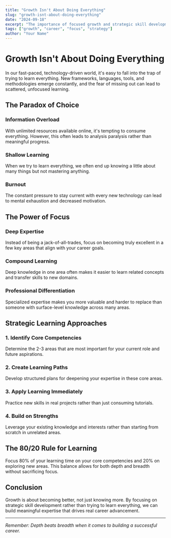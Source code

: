 ```yaml
---
title: "Growth Isn't About Doing Everything"
slug: "growth-isnt-about-doing-everything"
date: "2024-09-18"
excerpt: "The importance of focused growth and strategic skill development over trying to learn everything."
tags: ["growth", "career", "focus", "strategy"]
author: "Your Name"
---
```


# Growth Isn't About Doing Everything

In our fast-paced, technology-driven world, it's easy to fall into the trap of trying to learn everything. New frameworks, languages, tools, and methodologies emerge constantly, and the fear of missing out can lead to scattered, unfocused learning.

## The Paradox of Choice

### Information Overload
With unlimited resources available online, it's tempting to consume everything. However, this often leads to analysis paralysis rather than meaningful progress.

### Shallow Learning
When we try to learn everything, we often end up knowing a little about many things but not mastering anything.

### Burnout
The constant pressure to stay current with every new technology can lead to mental exhaustion and decreased motivation.

## The Power of Focus

### Deep Expertise
Instead of being a jack-of-all-trades, focus on becoming truly excellent in a few key areas that align with your career goals.

### Compound Learning
Deep knowledge in one area often makes it easier to learn related concepts and transfer skills to new domains.

### Professional Differentiation
Specialized expertise makes you more valuable and harder to replace than someone with surface-level knowledge across many areas.

## Strategic Learning Approaches

### 1. Identify Core Competencies
Determine the 2-3 areas that are most important for your current role and future aspirations.

### 2. Create Learning Paths
Develop structured plans for deepening your expertise in these core areas.

### 3. Apply Learning Immediately
Practice new skills in real projects rather than just consuming tutorials.

### 4. Build on Strengths
Leverage your existing knowledge and interests rather than starting from scratch in unrelated areas.

## The 80/20 Rule for Learning

Focus 80% of your learning time on your core competencies and 20% on exploring new areas. This balance allows for both depth and breadth without sacrificing focus.

## Conclusion

Growth is about becoming better, not just knowing more. By focusing on strategic skill development rather than trying to learn everything, we can build meaningful expertise that drives real career advancement.

---

*Remember: Depth beats breadth when it comes to building a successful career.*
